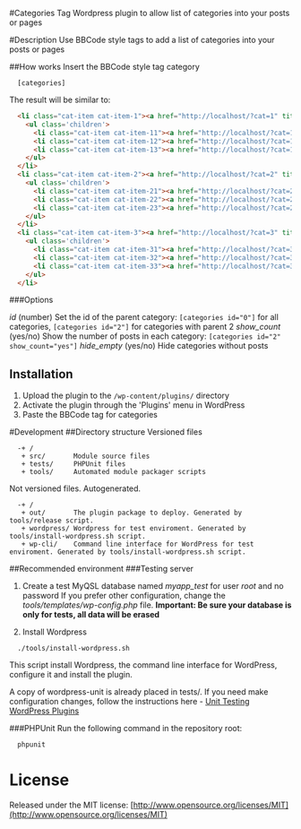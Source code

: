 #Categories Tag
  Wordpress plugin to allow list of categories into your posts or pages

#Description
  Use BBCode style tags to add a list of categories into your posts or pages

##How works
  Insert the BBCode style tag category
```
  [categories]
```

  The result will be similar to:
```html
  <li class="cat-item cat-item-1"><a href="http://localhost/?cat=1" title="View all posts filed under cat 1">cat 1</a>
    <ul class='children'>
      <li class="cat-item cat-item-11"><a href="http://localhost/?cat=11" title="View all posts filed under cat 1.1">cat 1.1</a></li>
      <li class="cat-item cat-item-12"><a href="http://localhost/?cat=12" title="View all posts filed under cat 1.2">cat 1.2</a></li>
      <li class="cat-item cat-item-13"><a href="http://localhost/?cat=13" title="View all posts filed under cat 1.3">cat 1.3</a></li>
    </ul>
  </li>
  <li class="cat-item cat-item-2"><a href="http://localhost/?cat=2" title="View all posts filed under cat 2">cat 2</a>
    <ul class='children'>
      <li class="cat-item cat-item-21"><a href="http://localhost/?cat=21" title="View all posts filed under cat 2.1">cat 2.1</a></li>
      <li class="cat-item cat-item-22"><a href="http://localhost/?cat=22" title="View all posts filed under cat 2.2">cat 2.2</a></li>
      <li class="cat-item cat-item-23"><a href="http://localhost/?cat=23" title="View all posts filed under cat 2.3">cat 2.3</a></li>
    </ul>
  </li>
  <li class="cat-item cat-item-3"><a href="http://localhost/?cat=3" title="View all posts filed under cat 3">cat 3</a>
    <ul class='children'>
      <li class="cat-item cat-item-31"><a href="http://localhost/?cat=31" title="View all posts filed under cat 3.1">cat 3.1</a></li>
      <li class="cat-item cat-item-32"><a href="http://localhost/?cat=32" title="View all posts filed under cat 3.2">cat 3.2</a></li>
      <li class="cat-item cat-item-33"><a href="http://localhost/?cat=33" title="View all posts filed under cat 3.3">cat 3.3</a></li>
    </ul>
  </li>
```

###Options

  *id* (number) Set the id of the parent category: ```[categories id="0"]``` for all categories, ```[categories id="2"]``` for categories with parent 2
  *show_count* (yes/no) Show the number of posts in each category: ```[categories id="2" show_count="yes"]```
  *hide_empty* (yes/no) Hide categories without posts

## Installation
1. Upload the plugin to the `/wp-content/plugins/` directory
2. Activate the plugin through the 'Plugins' menu in WordPress
3. Paste the BBCode tag for categories

#Development
##Directory structure
  Versioned files
```
  -+ /
   + src/       Module source files
   + tests/     PHPUnit files
   + tools/     Automated module packager scripts
```

  Not versioned files. Autogenerated.
```
  -+ /
   + out/       The plugin package to deploy. Generated by tools/release script.
   + wordpress/ Wordpress for test enviroment. Generated by tools/install-wordpress.sh script.
   + wp-cli/    Command line interface for WordPress for test enviroment. Generated by tools/install-wordpress.sh script.
```

##Recommended environment
###Testing server
1. Create a test MyQSL database named *myapp_test* for user *root* and no password
  If you prefer other configuration, change the *tools/templates/wp-config.php* file.
  **Important: Be sure your database is only for tests, all data will be erased**

2. Install Wordpress

```shell
  ./tools/install-wordpress.sh
```
  This script install Wordpress, the command line interface for WordPress, configure it and install the plugin.

  A copy of wordpress-unit is already placed in tests/. If you need make configuration changes, follow the instructions here - [Unit Testing WordPress Plugins](http://stackoverflow.com/questions/9138215/unit-testing-wordpress-plugins)

###PHPUnit
  Run the following command in the repository root:

```shell
  phpunit
```

# License
  Released under the MIT license: [http://www.opensource.org/licenses/MIT](http://www.opensource.org/licenses/MIT)

